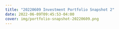 ```yaml
---
title: "20220609 Investment Portfolio Snapshot 2"
date: 2022-06-09T09:45:53-04:00
cover: img/portfolio-snapshot-20220609.png
---
```



